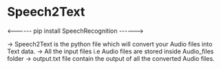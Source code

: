 # Speech2Text


<------ pip install SpeechRecognition ------>

-> Speech2Text is the python file which will convert your Audio files into Text data.
-> All the input files i.e Audio files are stored inside Audio_files folder
-> output.txt file contain the output of all the converted Audio files.



